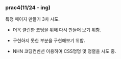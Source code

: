 ### prac4(11/24 - ing)
특정 페이지 만들기 3차 시도.

- 더욱 클린한 코딩을 위해 다시 만들어 보기 위함.

- 구현하지 못한 부분을 구현해보기 위함.

- NHN 코딩컨벤션 이용하여 CSS명명 및 정렬을 시도 중.
